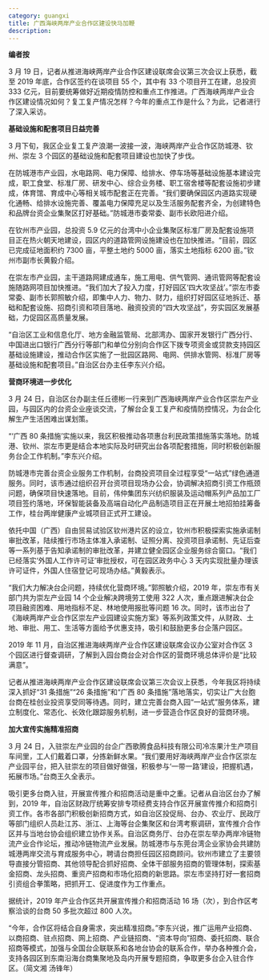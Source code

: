 ```yaml
---
category: guangxi
title: 广西海峡两岸产业合作区建设快马加鞭
description:
---
```


**编者按**

3 月 19 日，记者从推进海峡两岸产业合作区建设联席会议第三次会议上获悉，截至 2019 年底，合作区签约在谈项目 55 个，其中有 33 个项目开工在建，总投资 333 亿元，目前要统筹做好近期疫情防控和重点工作推进。广西海峡两岸产业合作区建设情况如何？复工复产情况怎样？今年的重点工作是什么？为此，记者进行了深入采访。

**基础设施和配套项目日益完善**

3 月下旬，我区企业复工复产浪潮一波接一波，海峡两岸产业合作区防城港、钦州、崇左 3 个园区的基础设施和配套项目建设也加快了步伐。

在防城港市产业园，水电路网、电力保障、给排水、停车场等基础设施基本建设完成，职工食堂、标准厂房、研发中心、综合业务楼、职工宿舍楼等配套设施初步建成，体育馆、育成中心等相关城市配套正在完善。“我们要确保园区内道路实现硬化通畅、给排水设施完善、覆盖电力保障充足以及生活服务配套齐全，为创建特色和品牌台资企业集聚区打好基础。”防城港市委常委、副市长欧阳进介绍。

在钦州市产业园，总投资 5.9 亿元的台湾中小企业集聚区标准厂房及配套设施项目正在热火朝天地建设，园区内的道路管网设施建设也在加快推进。“目前，园区已完成征地面积约 7300 亩，平整土地约 5000 亩，落实土地指标 6200 亩。”钦州市副市长黄毅介绍。

在崇左市产业园，主干道路网建成通车，施工用电、供气管网、通讯管网等配套设施随路网项目加快推进。“我们加大了投入力度，打好园区‘四大攻坚战’。”崇左市委常委、副市长郭照敏介绍，即集中人力、物力、财力，组织打好园区征地拆迁、基础和配套设施、招商引资和项目落地、融资投资的“四大攻坚战”，夯实园区发展基础，力促园区高质量发展。

“自治区工业和信息化厅、地方金融监管局、北部湾办、国家开发银行广西分行、中国进出口银行广西分行等部门和单位分别向合作区下拨专项资金或贷款支持园区基础设施建设，推动合作区实施了一批园区路网、电网、供排水管网、标准厂房等基础设施和配套项目。”自治区台办主任李东兴介绍。

**营商环境进一步优化**

3 月 24 日，自治区台办副主任丘德彬一行来到广西海峡两岸产业合作区崇左产业园，与园区内的台资企业座谈交流，了解台企复工复产和疫情防控情况，为台企化解生产生活困难出谋划策。

“‘广西 80 条措施’实施以来，我区积极推动各项惠台利民政策措施落实落地。防城港、钦州、崇左市更是结合本地实际及时研究出台各项配套措施，同时积极创新服务台企工作机制。”李东兴介绍。

防城港市完善台资企业服务工作机制，台商投资项目全过程享受“一站式”绿色通道服务。同时，该市通过组织召开台资项目现场办公会，协调解决招商引资工作瓶颈问题，确保项目快速落地。目前，伟仲集团东兴纺织服装及运动帽系列产品加工厂项目签约落地，环保智能装备及高端自动化产品制造项目正在开展土地招拍挂筹备工作，桂台两岸健康产业城项目正式开工建设。

依托中国（广西）自由贸易试验区钦州港片区的设立，钦州市积极探索实施承诺制审批改革，陆续推行市场主体准入承诺制、证照分离、投资项目承诺制、先证后查等一系列基于告知承诺制的审批改革，并建立健全园区企业服务综合窗口。“我们已经落实‘外国人工作许可证’审批授权，可在园区政务中心 3 天内实现批量办理该许可证件，外国人住宿登记可现场办结。”黄毅表示。

“我们大力解决台企问题，持续优化营商环境。”郭照敏介绍，2019 年，崇左市有关部门共为崇左产业园 14 个企业解决跨境劳工使用 322 人次，重点跟进解决台企项目融资困难、用地指标不足、林地使用报批等问题 16 次。同时，该市出台了《海峡两岸产业合作区崇左产业园建设实施方案》等系列政策文件，从财政、土地、审批、用工、生活等方面给予优惠支持，吸引和鼓励更多台企落户园区。

2019 年 11 月，自治区推进海峡两岸产业合作区建设联席会议办公室对合作区 3 个园区进行督查调研，了解到入园台商台企对合作区的营商环境总体评价是“比较满意”。

记者从推进海峡两岸产业合作区建设联席会议第三次会议上获悉，今年我区将持续深入抓好“31 条措施”“26 条措施”和“广西 80 条措施”落地落实，切实让广大台胞台商在桂创业投资享受同等待遇。同时，建立完善台商入园“一站式”服务体系，建立制度化、常态化、长效化跟踪服务机制，进一步营造合作区良好的营商环境。

**加大宣传实施精准招商**

3 月 24 日，入驻崇左产业园的台企广西歌腾食品科技有限公司冷冻果汁生产项目车间里，工人们戴着口罩，分拣新鲜水果。“我们要用好海峡两岸产业合作区崇左产业园平台，把入驻崇左的项目做好做强，积极参与‘一带一路’建设，把握机遇，拓展市场。”台商王久全表示。

吸引更多台商入驻，开展宣传推介和招商活动是重中之重。记者从自治区台办了解到，2019 年，自治区财政厅统筹安排专项经费支持合作区开展宣传推介和招商引资工作。各市各部门积极创新招商方式，如自治区投促局、台办、农业厅、民政厅等部门组织人员赴江苏、浙江、上海等台企集聚区和台湾考察调研，宣传推介合作区并与当地台协会组织建立协作关系。自治区商务厅、台办在崇左举办两岸冷链物流产业合作论坛，推动冷链物流产业发展。防城港市与东莞台湾企业家协会共建防城港两岸交流与育成服务中心，聘请台商担任园区招商顾问。钦州市建立了主要领导直接分管招商、其他领导配合抓好招商、全体干部服务招商的管理体制，探索基金招商、龙头招商、重资产招商和市场化招商的新思路。崇左市坚持打好一套招商引资组合拳策略，把抓开工、促进度作为工作重点。

据统计，2019 年产业合作区共开展宣传推介和招商活动 16 场（次），到合作区考察洽谈的台商 50 多批次超过 800 人次。

“今年，合作区将结合自身需求，突出精准招商。”李东兴说，推广运用产业招商、以商招商、驻点招商、网上招商、产业链招商、“资本导向”招商、委托招商、联合招商等模式，加强与全国台企联联系和各地台协会的联系合作，举办各种推介会，支持各园区到东南沿海台商集聚地及岛内开展专题招商，争取更多台企入驻合作区。（简文湘 汤锋年）

